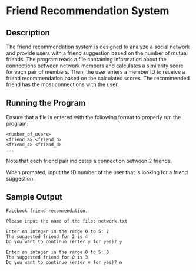 # Friend Recommendation System

## Description

The friend recommendation system is designed to analyze a social network and provide users with a friend suggestion based on the number of mutual friends. The program reads a file containing information about the connections between network members and calculates a similarity score for each pair of members. Then, the user enters a member ID to receive a friend recommendation based on the calculated scores. The recommended friend has the most connections with the user.

## Running the Program

Ensure that a file is entered with the following format to properly run the program:

    <number_of_users>
    <friend_a> <friend_b>
    <friend_c> <friend_d>
    ...

Note that each friend pair indicates a connection between 2 friends. 

When prompted, input the ID number of the user that is looking for a friend suggestion.

## Sample Output

    Facebook friend recommendation.
    
    Please input the name of the file: network.txt
    
    Enter an integer in the range 0 to 5: 2
    The suggested friend for 2 is 4
    Do you want to continue (enter y for yes)? y
    
    Enter an integer in the range 0 to 5: 0
    The suggested friend for 0 is 3
    Do you want to continue (enter y for yes)? n
